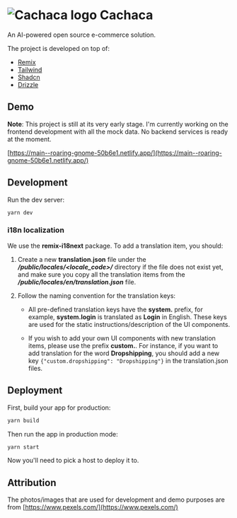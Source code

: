 # ![Cachaca logo](https://github.com/ccwukong/Cachaca/blob/main/public/favicon.ico) Cachaca

An AI-powered open source e-commerce solution.

The project is developed on top of:

- [Remix](https://remix.run/)
- [Tailwind](https://tailwindcss.com/)
- [Shadcn](https://ui.shadcn.com/)
- [Drizzle](https://orm.drizzle.team/)

## Demo

**Note**: This project is still at its very early stage. I'm currently working on the frontend development with all the mock data. No backend services is ready at the moment.

[https://main--roaring-gnome-50b6e1.netlify.app/](https://main--roaring-gnome-50b6e1.netlify.app/)

## Development

Run the dev server:

```shellscript
yarn dev
```

### i18n localization

We use the **remix-i18next** package. To add a translation item, you should:

1. Create a new **translation.json** file under the _**/public/locales/<locale_code>/**_ directory if the file does not exist yet, and make sure you copy all the translation items from the _**/public/locales/en/translation.json**_ file.

2. Follow the naming convention for the translation keys:

   - All pre-defined translation keys have the **system.** prefix, for example, **system.login** is translated as **Login** in English. These keys are used for the static instructions/description of the UI components.

   - If you wish to add your own UI components with new translation items, please use the prefix **custom.**. For instance, if you want to add translation for the word **Dropshipping**, you should add a new key `{"custom.dropshipping": "Dropshipping"}` in the translation.json files.

## Deployment

First, build your app for production:

```sh
yarn build
```

Then run the app in production mode:

```sh
yarn start
```

Now you'll need to pick a host to deploy it to.

## Attribution

The photos/images that are used for development and demo purposes are from [https://www.pexels.com/](https://www.pexels.com/)
